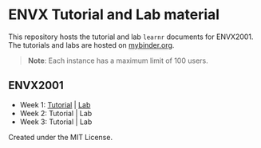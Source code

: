 # ENVX Tutorial and Lab material

This repository hosts the tutorial and lab `learnr` documents for ENVX2001. The
tutorials and labs are hosted on [mybinder.org](https://mybinder.org/).

> **Note**: Each instance has a maximum limit of 100 users.

## ENVX2001

<!-- shiny/test1: [![Binder](http://mybinder.org/badge_logo.svg)](http://mybinder.org/v2/gh/syoh/learnr-tutorial/master?urlpath=shiny/test1/) -->

- Week 1:
  [Tutorial](https://mybinder.org/v2/gh/januarharianto/learnr-envx/main?urlpath=shiny/envx2001/week01/tut/)
  |
  [Lab](https://mybinder.org/v2/gh/januarharianto/learnr-envx/main?urlpath=shiny/envx2001/week01/lab/)
- Week 2: Tutorial | Lab
- Week 3: Tutorial | Lab


Created under the MIT License.

